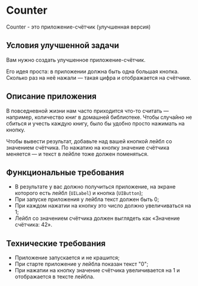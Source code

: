 # Counter
Counter - это приложение-счётчик (улучшенная версия)

## **Условия улучшенной задачи**
Вам нужно создать улучшенное приложение-счётчик. 

Его идея проста: в приложении должна быть одна большая кнопка. Сколько раз на неё нажали — такая цифра и отображается на счётчике.

## **Описание приложения**

В повседневной жизни нам часто приходится что-то считать — например, количество книг в домашней библиотеке. Чтобы случайно не сбиться и учесть каждую книгу, было бы удобно просто нажимать на кнопку.

Чтобы вывести результат, добавьте над вашей кнопкой лейбл со значением счётчика. По нажатию на кнопку значение счётчика меняется — и текст в лейбле тоже должен поменяться.

## **Функциональные требования**

- В результате у вас должно получиться приложение, на экране которого есть лейбл (`UILabel`) и кнопка (`UIButton`);
- При запуске приложения у лейбла текст должен быть 0; 
- При каждом нажатии на кнопку это число должно увеличиваться на 1; 
- Лейбл со значением счётчика должен выглядеть как «Значение счётчика: 42».


## **Технические требования**

- Приложение запускается и не крашится;
- При старте приложение у лейбла показан текст "0";
- При нажатии на кнопку значение счётчика увеличивается на 1 и отображается в тексте лейбла.

